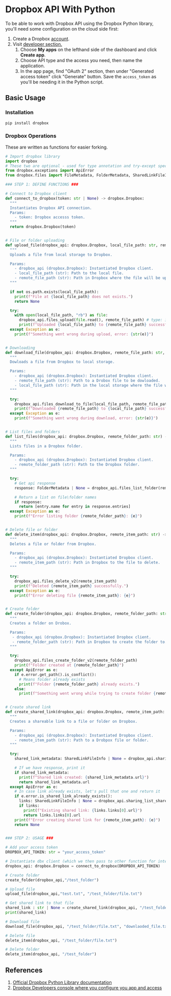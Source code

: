 # Dropbox API With Python

To be able to work with Dropbox API using the Dropbox Python library, you'll need some configuration on the cloud side first:

1. Create a Dropbox [account](https://www.dropbox.com/register).
2. Visit [developer section.](https://www.dropbox.com/developers) 
	1. Choose **My apps** on the lefthand side of the dashboard and click **Create app**.
	2. Choose API type and the access you need, then name the application.
	3. In the app page, find "OAuth 2" section, then under "Generated access token" click "Generate" button. Save the `access_token` as you'll be needing it in the Python script.


## Basic Usage

### Installation 

```powershell
pip install dropbox
```

### Dropbox Operations

These are written as functions for easier forking.

```python
# Import dropbox library
import dropbox
# These two are optional - used for type annotation and try-except specific error catching.
from dropbox.exceptions import ApiError
from dropbox.files import FileMetadata, FolderMetadata, SharedLinkFileInfo

### STEP 1: DEFINE FUNCTIONS ###

# Connect to Dropbox client
def connect_to_dropbox(token: str | None) -> dropbox.Dropbox:
  """
  Instantiates Dropbox API connection.
  Params:
    - token: Dropbox accesss token.
  """
  return dropbox.Dropbox(token)


# File or folder uploading
def upload_file(dropbox_api: dropbox.Dropbox, local_file_path: str, remote_file_path: str) -> None:
  """
  Uploads a file from local storage to Dropbox.

  Params:
    - dropbox_api (dropbox.Dropbox): Instantiated Dropbox client.
    - local_file_path (str): Path to the local file.
    - remote_file_path (str): Path in Dropbox where the file will be uploaded.
  """

  if not os.path.exists(local_file_path):
    print(f"File at {local_file_path} does not exists.")
    return None

  try:
    with open(local_file_path, "rb") as file:
      dropbox_api.files_upload(file.read(), remote_file_path) # type: ignore
      print(f"Uploaded {local_file_path} to {remote_file_path} successfully.")
  except Exception as e:
    print(f"Something went wrong during upload, error: {str(e)}")


# Downloading
def download_file(dropbox_api: dropbox.Dropbox, remote_file_path: str, local_file_path: str) -> None:
  """
  Dowloads a file from Dropbox to local storage.

  Params:
    - dropbox_api (dropbox.Dropbox): Instantiated Dropbox client.
    - remote_file_path (str): Path to a Drobox file to be dowloaded.
    - local_file_path (str): Path in the local storage where the file will be downloaded.
  """

  try:
    dropbox_api.files_download_to_file(local_file_path, remote_file_path)
    print(f"Downloaded {remote_file_path} to {local_file_path} successfully.")
  except Exception as e:
    print(f"Something went wrong during download, error: {str(e)}")


# List files and folders
def list_files(dropbox_api: dropbox.Dropbox, remote_folder_path: str) -> list | None:
  """
  Lists files in a Dropbox folder.

  Params:
    - dropbox_api (dropbox.Dropbox): Instantiated Dropbox client.
    - remote_folder_path (str): Path to the Dropbox folder.
  """

  try:
    # Get api response
    response: FolderMetadata | None = dropbox_api.files_list_folder(remote_folder_path)

    # Return a list on file\folder names
    if response:
      return [entry.name for entry in response.entries]
  except Exception as e:
    print(f"Error listing folder {remote_folder_path}: {e}")


# Delete file or folder
def delete_item(dropbox_api: dropbox.Dropbox, remote_item_path: str) -> None:
  """
  Deletes a file or folder from Dropbox.

  Params:
    - dropbox_api (dropbox.Dropbox): Instantiated Dropbox client.
    - remote_item_path (str): Path in Dropbox to the file to delete.
  """

  try:
    dropbox_api.files_delete_v2(remote_item_path)
    print(f"Deleted {remote_item_path} successfully.")
  except Exception as e:
    print(f"Error deleting file {remote_item_path}: {e}")


# Create folder
def create_folder(dropbox_api: dropbox.Dropbox, remote_folder_path: str) -> None:
  """
  Creates a folder on Drobox.

  Params:
   - dropbox_api (dropbox.Dropbox): Instantiated Dropbox client.
   - remote_folder_path (str): Path in Dropbox to create the folder to.
  """

  try:
    dropbox_api.files_create_folder_v2(remote_folder_path)
    print(f"Folder created at {remote_folder_path}")
  except ApiError as e:
    if e.error.get_path().is_conflict():
      # Means folder already exists
      print(f"Folder {remote_folder_path} already exists.")
    else:
      print(f"Something went wrong while trying to create folder {remote_folder_path}, error: {e}.")


# Create shared link
def create_shared_link(dropbox_api: dropbox.Dropbox, remote_item_path: str) -> str | None:
  """
  Creates a shareable link to a file or folder on Dropbox.

  Params:
    - dropbox_api (dropbox.Dropbox): Instantiated Dropbox client.
    - remote_item_path (str): Path to a Drobpox file or folder.
  """

  try:
    shared_link_metadata: SharedLinkFileInfo | None = dropbox_api.sharing_create_shared_link_with_settings(remote_item_path)

    # If we have response, print it
    if shared_link_metadata:
      print(f"Shared link created: {shared_link_metadata.url}")
      return shared_link_metadata.url
  except ApiError as e:
    # In case link already exists, let's pull that one and return it
    if e.error.is_shared_link_already_exists():
      links: SharedLinkFileInfo | None = dropbox_api.sharing_list_shared_links(path=remote_item_path)
      if links:
        print(f"Existing shared link: {links.links[0].url}")
        return links.links[0].url
    print(f"Error creating shared link for {remote_item_path}: {e}")
    return None


### STEP 2: USAGE ###

# Add your access token
DROPBOX_API_TOKEN: str = "your_access_token"

# Instantiate dbx client (which we then pass to other function for interacting with the Dropbox API)
dropbox_api: dropbox.Dropbox = connect_to_dropbox(DROPBOX_API_TOKEN)

# Create folder
create_folder(dropbox_api,"/test_folder")

# Upload file
upload_file(dropbox_api,"test.txt", "/test_folder/file.txt")

# Get shared link to that file
shared_link : str | None = create_shared_link(dropbox_api, "/test_folder/file.txt")
print(shared_link)

# Download file
download_file(dropbox_api, "/test_folder/file.txt", "downlaoded_file.txt")

# Delete file
delete_item(dropbox_api, "/test_folder/file.txt")

# Delete folder
delete_item(dropbox_api, "/test_folder")
```


## References

1. [Official Dropbox Python Library documentation](https://www.dropbox.com/developers/documentation/python#tutorial)
2. [Dropbox Developers console where you configure you app and access](https://www.dropbox.com/developers)